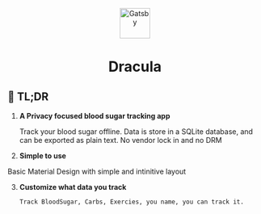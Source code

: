 <p align="center">
  <a href="https://www.gatsbyjs.com/?utm_source=starter&utm_medium=readme&utm_campaign=minimal-starter">
    <img alt="Gatsby" src="https://www.gatsbyjs.com/Gatsby-Monogram.svg" width="60" />
  </a>
</p>
<h1 align="center">
 Dracula 
</h1>

## 🚀 TL;DR

1.  **A Privacy focused blood sugar tracking app**
    
    Track your blood sugar offline. Data is store in a SQLite database, 
    and can be exported as plain text. No vendor lock in and no DRM
    
2.  **Simple to use**

   Basic Material Design with simple and intinitive layout 

3.  **Customize what data you track**
        
        Track BloodSugar, Carbs, Exercies, you name, you can track it.

